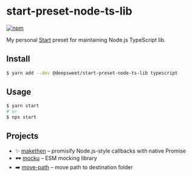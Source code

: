 # start-preset-node-ts-lib

[![npm](https://img.shields.io/npm/v/@deepsweet/start-preset-node-ts-lib.svg?style=flat-square)](https://www.npmjs.com/package/@deepsweet/start-preset-node-ts-lib)

My personal [Start](https://github.com/deepsweet/start) preset for maintaining Node.js TypeScript lib.

## Install

```sh
$ yarn add --dev @deepsweet/start-preset-node-ts-lib typescript
```

## Usage

```sh
$ yarn start
# or
$ npx start
```

## Projects

* ✨ [makethen](https://github.com/deepsweet/makethen) – promisify Node.js-style callbacks with native Promise
* 🕶 [mocku](https://github.com/deepsweet/mocku) – ESM mocking library
* ➡️ [move-path](https://github.com/deepsweet/move-path) – move path to destination folder
